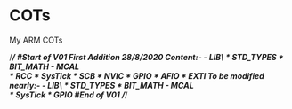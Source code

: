 # COTs

My ARM COTs

/***********************************************/
#Start of V01
First Addition        28/8/2020
  Content:-
            - LIB\ 
                    * STD_TYPES
                    * BIT_MATH
            - MCAL\
                     * RCC
                     * SysTick
                     * SCB
                     * NVIC
                     * GPIO
                     * AFIO
                     * EXTI
  To be modified nearly:-
            - LIB\ 
                    * STD_TYPES
                    * BIT_MATH
            - MCAL\
                    * SysTick
                    * GPIO
#End of V01
/***********************************************/
